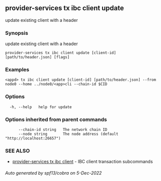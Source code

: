 ## provider-services tx ibc client update

update existing client with a header

### Synopsis

update existing client with a header

```
provider-services tx ibc client update [client-id] [path/to/header.json] [flags]
```

### Examples

```
<appd> tx ibc client update [client-id] [path/to/header.json] --from node0 --home ../node0/<app>cli --chain-id $CID
```

### Options

```
  -h, --help   help for update
```

### Options inherited from parent commands

```
      --chain-id string   The network chain ID
      --node string       The node address (default "http://localhost:26657")
```

### SEE ALSO

* [provider-services tx ibc client](provider-services_tx_ibc_client.md)	 - IBC client transaction subcommands

###### Auto generated by spf13/cobra on 5-Dec-2022
